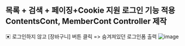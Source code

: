 ## 목록 + 검색 + 페이징+Cookie 지원 로그인 기능 적용 ContentsCont, MemberCont Controller 제작
▣ 로그인하지 않고 [장바구니] 버튼 클릭 => 숨겨져있던 로그인폼 출력
![image](https://user-images.githubusercontent.com/84116509/168803045-cc8ffb06-10d8-4c9f-a469-d964a16997e1.png)
